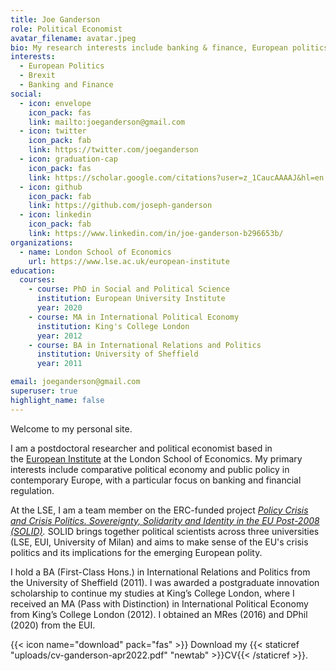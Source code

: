 ```yaml
---
title: Joe Ganderson
role: Political Economist
avatar_filename: avatar.jpeg
bio: My research interests include banking & finance, European politics and Brexit
interests:
  - European Politics
  - Brexit
  - Banking and Finance
social:
  - icon: envelope
    icon_pack: fas
    link: mailto:joeganderson@gmail.com
  - icon: twitter
    icon_pack: fab
    link: https://twitter.com/joeganderson
  - icon: graduation-cap
    icon_pack: fas
    link: https://scholar.google.com/citations?user=z_1CaucAAAAJ&hl=en
  - icon: github
    icon_pack: fab
    link: https://github.com/joseph-ganderson
  - icon: linkedin
    icon_pack: fab
    link: https://www.linkedin.com/in/joe-ganderson-b296653b/
organizations:
  - name: London School of Economics
    url: https://www.lse.ac.uk/european-institute
education:
  courses:
    - course: PhD in Social and Political Science
      institution: European University Institute
      year: 2020
    - course: MA in International Political Economy
      institution: King's College London
      year: 2012
    - course: BA in International Relations and Politics
      institution: University of Sheffield
      year: 2011

email: joeganderson@gmail.com
superuser: true
highlight_name: false
---
```

Welcome to my personal site.

I am a postdoctoral researcher and political economist based in the [European Institute](http://www.lse.ac.uk/european-institute) at the London School of Economics. My primary interests include comparative political economy and public policy in contemporary Europe, with a particular focus on banking and financial regulation.

At the LSE, I am a team member on the ERC-funded project *[Policy Crisis and Crisis Politics. Sovereignty, Solidarity and Identity in the EU Post-2008 (SOLID)](https://solid-erc.eu/).* SOLID brings together political scientists across three universities (LSE, EUI, University of Milan) and aims to make sense of the EU's crisis politics and its implications for the emerging European polity.

I hold a BA (First-Class Hons.) in International Relations and Politics from the University of Sheffield (2011). I was awarded a postgraduate innovation scholarship to continue my studies at King’s College London, where I received an MA (Pass with Distinction) in International Political Economy from King’s College London (2012). I obtained an MRes (2016) and DPhil (2020) from the EUI.

{{< icon name="download" pack="fas" >}} Download my {{< staticref "uploads/cv-ganderson-apr2022.pdf" "newtab" >}}CV{{< /staticref >}}.
